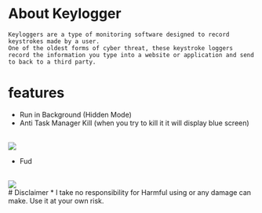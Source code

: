 
# About Keylogger
```
Keyloggers are a type of monitoring software designed to record keystrokes made by a user.
One of the oldest forms of cyber threat, these keystroke loggers 
record the information you type into a website or application and send to back to a third party.

```
# features
* Run in Background (Hidden Mode)
* Anti Task Manager Kill (when you try to kill it it will display blue screen)
<br>
<img src="https://github.com/walczy/Skinjbir/blob/main/r2.jpg"></img>
<br>

* Fud

<br>
<img src="https://github.com/walczy/Skinjbir/blob/main/r1.JPG"></img>
<br>
# Disclaimer
* I take no responsibility for Harmful using or any damage can make. Use it at your own risk.

